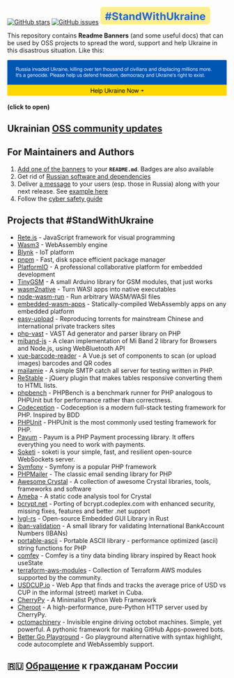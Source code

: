 [![GitHub stars](https://img.shields.io/github/stars/vshymanskyy/StandWithUkraine.svg)](https://github.com/vshymanskyy/StandWithUkraine/stargazers)
[![GitHub issues](https://img.shields.io/github/issues/vshymanskyy/StandWithUkraine.svg)](https://github.com/vshymanskyy/StandWithUkraine/issues)
[![StandWithUkraine](https://raw.githubusercontent.com/vshymanskyy/StandWithUkraine/main/badges/StandWithUkraine.svg)](https://github.com/vshymanskyy/StandWithUkraine/blob/main/docs/README.md)

This repository contains **Readme Banners** (and some useful docs) that can be used by OSS projects to spread the word, support and help Ukraine in this disastrous situation. Like this:

[![SWUbanner](https://raw.githubusercontent.com/vshymanskyy/StandWithUkraine/main/banner2-direct.svg)](https://vshymanskyy.github.io/StandWithUkraine/)

**(click to open)**

## Ukrainian [OSS community updates](/docs/CommunityUpdates.md)

## For Maintainers and Authors

1. [Add one of the banners](/docs/AddBanner.md) to your **`README.md`**. Badges are also available
2. Get rid of [Russian software and dependencies](/docs/Boycott.md)
3. Deliver [a message](https://github.com/vshymanskyy/StandWithUkraine/blob/main/docs/ToRussianPeople.md) to your users (esp. those in Russia) along with your next release. See [example here](https://github.com/vshymanskyy/StandWithUkraine/issues/4)
4. Follow the [cyber safety guide](/docs/CyberSafety.md)

## Projects that #StandWithUkraine

- [Rete.js](https://github.com/retejs/rete) - JavaScript framework for visual programming
- [Wasm3](https://github.com/wasm3/wasm3) - WebAssembly engine
- [Blynk](https://github.com/blynkkk/blynk-library) - IoT platform
- [pnpm](https://github.com/pnpm/pnpm) - Fast, disk space efficient package manager
- [PlatformIO](https://github.com/platformio/platformio-core) - A professional collaborative platform for embedded development
- [TinyGSM](https://github.com/vshymanskyy/TinyGSM) - A small Arduino library for GSM modules, that just works
- [wasm2native](https://github.com/vshymanskyy/wasm2native) - Turn WASI apps into native executables
- [node-wasm-run](https://github.com/wasm3/node-wasm-run) - Run arbitrary WASM/WASI files
- [embedded-wasm-apps](https://github.com/wasm3/embedded-wasm-apps) - Statically-compiled WebAssembly apps on any embedded platform
- [easy-upload](https://github.com/techmovie/easy-upload) - Reproducing torrents for mainstream Chinese and international private trackers sites
- [php-vast](https://github.com/sokil/php-vast) - VAST Ad generator and parser library on PHP
- [miband-js](https://github.com/vshymanskyy/miband-js) - A clean implementation of Mi Band 2 library for Browsers and Node.js, using WebBluetooth API
- [vue-barcode-reader](https://github.com/olefirenko/vue-barcode-reader) - A Vue.js set of components to scan (or upload images) barcodes and QR codes
- [mailamie](https://github.com/micc83/mailamie) - A simple SMTP catch all server for testing written in PHP.
- [ReStable](https://github.com/micc83/ReStable) - jQuery plugin that makes tables responsive converting them to HTML lists.
- [phpbench](https://github.com/phpbench/phpbench) - PHPBench is a benchmark runner for PHP analogous to PHPUnit but for performance rather than correctness.
- [Codeception](https://github.com/Codeception/Codeception) - Codeception is a modern full-stack testing framework for PHP. Inspired by BDD
- [PHPUnit](https://github.com/sebastianbergmann/phpunit) - PHPUnit is the most commonly used testing framework for PHP.
- [Payum](https://github.com/Payum/Payum) - Payum is a PHP Payment processing library. It offers everything you need to work with payments.
- [Soketi](https://github.com/soketi/soketi) - soketi is your simple, fast, and resilient open-source WebSockets server.
- [Symfony](https://symfony.com/blog/symfony-stands-with-ukraine) - Symfony is a popular PHP framework
- [PHPMailer](https://github.com/PHPMailer/PHPMailer) - The classic email sending library for PHP
- [Awesome Crystal](https://github.com/veelenga/awesome-crystal) - A collection of awesome Crystal libraries, tools, frameworks and software
- [Ameba](https://github.com/crystal-ameba/ameba) - A static code analysis tool for Crystal
- [bcrypt.net](https://github.com/BcryptNet/bcrypt.net) - Porting of bcrypt.codeplex.com with enhanced security, missing fixes, features and better .net support
- [lvgl-rs](https://github.com/rafaelcaricio/lvgl-rs) - Open-source Embedded GUI Library in Rust
- [iban-validation](https://github.com/jschaedl/iban-validation) - A small library for validating International BankAccount Numbers (IBANs)
- [portable-ascii](https://github.com/voku/portable-ascii) - Portable ASCII library - performance optimized (ascii) string functions for PHP
- [comfey](https://github.com/dejavu1987/comfey) - Comfey is a tiny data binding library inspired by React hook useState
- [terraform-aws-modules](https://github.com/terraform-aws-modules) - Collection of Terraform AWS modules supported by the community.
- [USDCUP.io](https://github.com/elvismdev/usdcup.io) - Web App that finds and tracks the average price of USD vs CUP in the informal (street) market in Cuba.
- [CherryPy](https://github.com/cherrypy/cherrypy) - A Minimalist Python Web Framework
- [Cheroot](https://github.com/cherrypy/cheroot) - A high-performance, pure-Python HTTP server used by CherryPy.
- [octomachinery](https://github.com/sanitizers/octomachinery) - Invisible engine driving octobot machines. Simple, yet powerful. A pythonic framework for making GitHub Apps-powered bots.
- [Better Go Playground](https://github.com/x1unix/go-playground) - Go playground alternative with syntax highlight, code autocomplete and WebAssembly support.

## 🇷🇺 [Обращение](/docs/ToRussianPeople.md) к гражданам России
